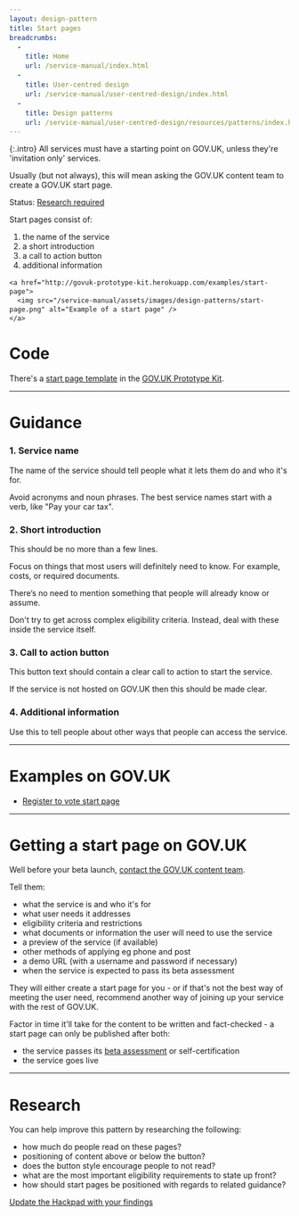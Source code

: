 ```yaml
---
layout: design-pattern
title: Start pages
breadcrumbs:
  -
    title: Home
    url: /service-manual/index.html
  -
    title: User-centred design
    url: /service-manual/user-centred-design/index.html
  -
    title: Design patterns
    url: /service-manual/user-centred-design/resources/patterns/index.html
---
```


{:.intro}
All services must have a starting point on GOV.UK, unless they're 'invitation only' services.

Usually (but not always), this will mean asking the GOV.UK content team to create a GOV.UK start page.

Status: [Research required](#research)


Start pages consist of:

1. the name of the service
2. a short introduction
3. a call to action button
4. additional information

<div class="example">
  <div class="inner-block">

    <a href="http://govuk-prototype-kit.herokuapp.com/examples/start-page">
      <img src="/service-manual/assets/images/design-patterns/start-page.png" alt="Example of a start page" />
    </a>

  </div>
</div>


# Code

There's a [start page template](http://govuk-prototype-kit.herokuapp.com/examples/start-page) in the [GOV.UK Prototype Kit](https://github.com/alphagov/govuk_prototype_kit).

---

# Guidance


### 1. Service name

The name of the service should tell people what it lets them do and who it's for.

Avoid acronyms and noun phrases. The best service names start with a verb, like "Pay your car tax".



### 2. Short introduction

This should be no more than a few lines.

Focus on things that most users will definitely need to know. For example, costs, or required documents.

There’s no need to mention something that people will already know or assume.

Don't try to get across complex eligibility criteria. Instead, deal with these inside the service itself.


### 3. Call to action button

This button text should contain a clear call to action to start the service.

If the service is not hosted on GOV.UK then this should be made clear.


### 4. Additional information

Use this to tell people about other ways that people can access the service.



---

# Examples on GOV.UK


* [Register to vote start page](https://www.gov.uk/register-to-vote)

---

# Getting a start page on GOV.UK 

Well before your beta launch, [contact the GOV.UK content team](https://support.production.alphagov.co.uk/new_feature_request/new).

Tell them:

+ what the service is and who it's for
+ what user needs it addresses
+ eligibility criteria and restrictions
+ what documents or information the user will need to use the service
+ a preview of the service (if available)
+ other methods of applying eg phone and post
+ a demo URL (with a username and password if necessary)
+ when the service is expected to pass its beta assessment

They will either create a start page for you - or if that's not the best way of meeting the user need, recommend another way of joining up your service with the rest of GOV.UK.

Factor in time it'll take for the content to be written and fact-checked -
a start page can only be published after both:

+ the service passes its [beta assessment](https://www.gov.uk/service-manual/phases/beta.html) or self-certification
+ the service goes live

---

# Research

You can help improve this pattern by researching the following:

- how much do people read on these pages?
- positioning of content above or below the button?
- does the button style encourage people to not read?
- what are the most important eligibility requirements to state up front?
- how should start pages be positioned with regards to related guidance?


[Update the Hackpad with your findings](https://designpatterns.hackpad.com/Transaction-start-pages-8fitVQYufJX)


